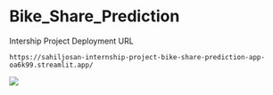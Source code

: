 # Bike_Share_Prediction
Intership Project 
Deployment URL
```
https://sahiljosan-internship-project-bike-share-prediction-app-oa6k99.streamlit.app/
```

[![](https://i.imgur.com/jwEZJCi.jpg])](https://youtu.be/WswH6Z0Z1-o)
